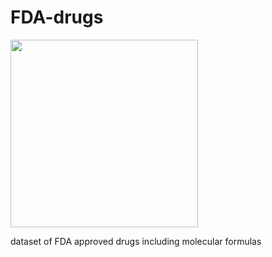 # FDA-drugs 

<img src="https://imgs.search.brave.com/MkngS6eksTucRa-f6JVOHziuWe5SWDFnVdWWKPn-CbE/rs:fit:860:0:0:0/g:ce/aHR0cHM6Ly93d3cu/cG5nbWFydC5jb20v/ZmlsZXMvMjMvRmRh/LUxvZ28tUE5HLVBo/b3Rvcy5wbmc" height=300>

dataset of FDA approved drugs including molecular formulas
